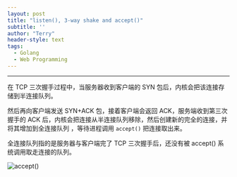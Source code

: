 ```yaml
---
layout: post
title: "listen(), 3-way shake and accept()"
subtitle: ''
author: "Terry"
header-style: text
tags:
  - Golang
  - Web Programming
---
```

---

在 TCP 三次握手过程中，当服务器收到客户端的 SYN 包后，内核会把该连接存储到半连接队列。

然后再向客户端发送 SYN+ACK 包，接着客户端会返回 ACK，服务端收到第三次握手的 ACK 后，内核会把连接从半连接队列移除，然后创建新的完全的连接，并将其增加到全连接队列 ，等待进程调用 `accept()` 把连接取出来。

全连接队列指的是服务器与客户端完了 TCP 三次握手后，还没有被 accept() 系统调用取走连接的队列。

![accept()](https://cdn.jsdelivr.net/gh/xiaolincoder/ImageHost/%E8%AE%A1%E7%AE%97%E6%9C%BA%E7%BD%91%E7%BB%9C/TCP-%E5%8D%8A%E8%BF%9E%E6%8E%A5%E5%92%8C%E5%85%A8%E8%BF%9E%E6%8E%A5/3.jpg)
